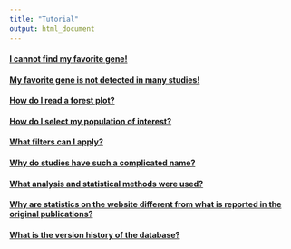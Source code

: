 ```yaml
---
title: "Tutorial"
output: html_document
---
```


####  <a id="displayText" href="javascript:toggle(5);">I cannot find my favorite gene!</a>
  <div class="div_help" id="toggleText5" style="display: none">

Start typing the gene name and suggestions will appear in the scroll menu. MetaMEx works with official gene symbols, for instance the official gene name of PGC1α is PPARGC1A.

<img src="tutorial/tutorial_select_gene.svg" width="60%"/>

Genes are sometimes present in the forest plots but not in the timeline plots. This is because the timeline is calculated by including all datasets and applying specific inclusion/exclusion to balance the linear model. This results in genes being excluded if they are not detected in enough datasets at each time point.

  </div>  

  
####  <a id="displayText" href="javascript:toggle(4);">My favorite gene is not detected in many studies!</a>
  <div class="div_help" id="toggleText4" style="display: none">

In order to give a transparent overview of the currently available data, all studies are presented, even if genes are not detected. Older studies, or custom arrays often have a limited number of probes and therefore fewer detected genes. On the other hand, the more recent RNA sequencing datasets often have more depth and detect non-coding RNAs which are not present in gene arrays.

  </div>  
  
  
####  <a id="displayText" href="javascript:toggle(3);">How do I read a forest plot?</a>
  <div class="div_help" id="toggleText3" style="display: none">

A forest plot is a graphical representation of results from several scientific studies and is typically used to plot meta-analyses. The left-hand columns list the names of the studies, followed by the fold-change (log2), false discovery rate (FDR) and sample size (n) for each individual study. The right-hand column is a plot of the fold-change (log2) represented by a square and the 95% confidence intervals represented by horizontal lines. The area of each square is proportional to the study's weight (sample size) in the meta-analysis. The overall meta-analysed score is represented by a diamond on the bottom line, the lateral points of which indicate confidence intervals. 

<img src="tutorial/tutorial_forestplot.svg" width="80%"/>

  </div> 
  
  
####  <a id="displayText" href="javascript:toggle(6);">How do I select my population of interest?</a>
  <div class="div_help" id="toggleText6" style="display: none;">

MetaMEx compiles more than 90 studies which include volunteers of different age, sex, weight, fitness, weight and health. Studies can be included or excluded from the analysis by scrolling at the bottom of the page and checking the boxes. For instance, select males or females by checking the corresponding tick boxes.

<img src="tutorial/tutorial_select_population.svg" width="70%"/>

*	**Sex.** Choose whether you want males (M) or females (F). Some studies have pooled males and females or did not provide sex information and are labelled as undefined (U).
*	**Age.** Studies in MetaMEx are split into three age groups: young (<35), middle age (35-60) and elderly (>60).
*	**Fitness**. Activity levels were determined based on the description of the cohorts available in the publications. Sedentary is defined as no formal exercise training. Individuals performing exercise for more than 150 min per week and/or having an average VO2max are considered active. Athletes are individuals engaged in formal and regular exercise training and exhibit good to excellent VO2max.
*	**Weight.** Body composition is based on body mass index provided in the publications and the actual definition of lean (BMI<25), overweight (25≤BMI<30), obese (30≤BMI<40) and morbidly obese (BMI≥40).
*	**Muscle.** Most studies do cycling exercise and therefore collect vastus lateralis (quadriceps) biopsies. However, a handful of studies used soleus or biceps biopsies. Sometimes the muscle biopsy is unknow and is therefore annotated as N.A. 
*	**Health.** MetaMEx includes studies from healthy individuals with no history of disease as well as people diagnosed with metabolic diseases or other chronic conditions such as chronic kidney disease or frailty.

  </div>  
  
  
####  <a id="displayText" href="javascript:toggle(7);">What filters can I apply?</a>
  <div class="div_help" id="toggleText7" style="display: none">

After selecting  either acute exercise, exercise training or inactivity, a specific menu will appear on the right of the page. This menu includes parameters such as exercise duration or time of biopsy collection after exercise cessation. Another list will appear under the forest plot to select or unselect specific datasets.

<img src="tutorial/tutorial_filters.svg" width="80%"/>

* **Acute exercise studies.** For acute exercise protocols, it is possible to customize the type of exercise (concentric, eccentric or mixed) and the time of the biopsy collection after exercise cessation.
* **Exercise training studies.** For exercise training protocols, it is possibly to customize the duration of the training (from 1 week to lifelong) and the time of the biopsy collection after exercise cessation. It is also possible to include/exclude specific studies based on their GEO accession number.
* **Inactivity studies.** MetaMEx includes two inactivity protocols: bed rest or limb immobilization. It is also possible to customize the duration of the inactivity and include/exclude specific studies based on their GEO accession number.

  </div>  


####  <a id="displayText" href="javascript:toggle(8);">Why do studies have such a complicated name?</a>
  <div class="div_help" id="toggleText8" style="display: none">

All studies were annotated with as much information as possible about age, weight, health, biopsy, muscle, etc. The title of the studies reflects the clinical data and protocol used for a specific study. 

<img src="tutorial/tutorial_annotation.svg" width="50%"/>

A detailed description of the labels is availabe in Datasets/Annotation.

  </div>  
  
  
####  <a id="displayText" href="javascript:toggle(1);">What analysis and statistical methods were used?</a>
  <div class="div_help" id="toggleText1" style="display: none">

The meta-analysis was created by collecting publicly available studies on mRNA expression levels in human skeletal muscle after exercise or inactivity. Statistics were first performed individually for each array. 

* Robust multiarray averaging was used for affymetrix arrays (oligo package)
* Quantile normalization was used for other microarrays (limma package)
* RNA sequencing datasets were processed using the edgeR package following the standard pipeline (https://bioconductor.org/packages/devel/workflows/vignettes/RnaSeqGeneEdgeRQL/inst/doc/edgeRQL.html). 
* Moderated t-statistics were calculated for each  study with empirical Bayes statistics for differential expression (limma package).

The meta-analysis summary was calculated using restricted maximum likelihood (metafor package). The analysis was weighted using sample size (n) to adjust for studies with small number of volunteers. 

The timeline was calculated by collecting all data available in the database and annotate them by either time of the biopsy or inactivity duration. Moderated t-statistics were calculated with empirical Bayes statistics after blocking for other confounding parameters (sex, age, exercise type...).

Adjustment for multiple testing was done with Bonferroni correction in all models.

  </div>


####  <a id="displayText" href="javascript:toggle(2);">Why are statistics on the website different from what is reported in the original publications?</a>
  <div class="div_help" id="toggleText2" style="display: none">

Whenever possible, we downloaded the raw data and re-processed studies using the same pipeline. That means that the normalization methods that we used might differ from the ones used by the original authors. In addition, samples were often insufficiently annotated to allow us to run paired statistics comparing pre/post interventions. We therefore had to used unpaired statistics and lost power in the process. Finally, many studies pooled individuals of different age and BMI to have higher sample size. To allow proper comparison in the meta-analysis, we split these studies into sub groups and analysed them separately, therefore reducing the sample size and statistical power.

  </div>
  

####  <a id="displayText" href="javascript:toggle(9);">What is the version history of the database?</a>
  <div class="div_help" id="toggleText9" style="display: none">
  
* MetaMEx 3.2108 - Aug 2021. Addition of mouse datasets. Addition of timeline plots for acute and inactivity studies.
* MetaMEx 2.2101 - Jan 2021. Addition of recently published studies. Change to Bonferroni correction for multiple testing adjustment of the meta-analysis p-values. 
* MetaMEx 2.2008 - Aug 2020. Major update of the database and style of the app. Addition of the most recent published datasets. Adjustment of colors and style for accessibility. 
* MetaMEx 1.1912 - Dec 19, 2019. Added published HIIT studies.
* MetaMEx 1.1902 - Feb 12, 2019. Updated clinical characteristics of studies with obesity status.
* MetaMEx 1.1809 - Sep 20, 2018. Added feature for correlations, improved speed and added progress bars.
* MetaMEx 1.1805 - Initial release on May 22, 2018.

  </div>
  



